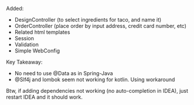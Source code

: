 Added:
- DesignController (to select ingredients for taco, and name it)
- OrderController (place order by input address, credit card number, etc)
- Related html templates
- Session
- Validation
- Simple WebConfig

Key Takeaway:
- No need to use @Data as in Spring-Java
- @Slf4j and lombok seem not working for kotlin. Using workaround

Btw, if adding dependencies not working (no auto-completion in IDEA), just restart IDEA and it should work.
